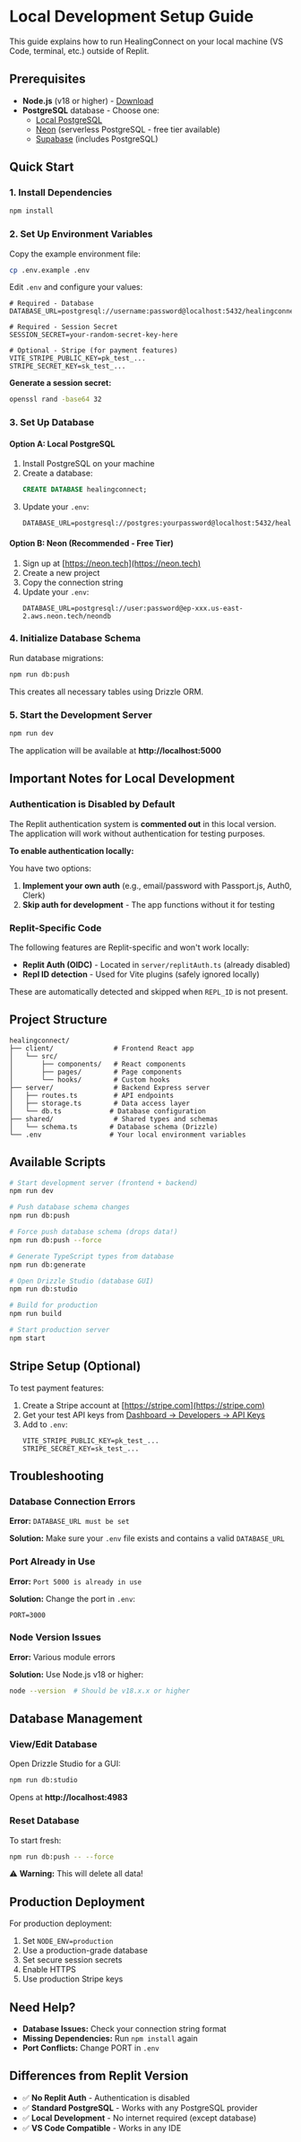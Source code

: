 # Local Development Setup Guide

This guide explains how to run HealingConnect on your local machine (VS Code, terminal, etc.) outside of Replit.

## Prerequisites

- **Node.js** (v18 or higher) - [Download](https://nodejs.org/)
- **PostgreSQL** database - Choose one:
  - [Local PostgreSQL](https://www.postgresql.org/download/)
  - [Neon](https://neon.tech) (serverless PostgreSQL - free tier available)
  - [Supabase](https://supabase.com) (includes PostgreSQL)

## Quick Start

### 1. Install Dependencies

```bash
npm install
```

### 2. Set Up Environment Variables

Copy the example environment file:

```bash
cp .env.example .env
```

Edit `.env` and configure your values:

```env
# Required - Database
DATABASE_URL=postgresql://username:password@localhost:5432/healingconnect

# Required - Session Secret
SESSION_SECRET=your-random-secret-key-here

# Optional - Stripe (for payment features)
VITE_STRIPE_PUBLIC_KEY=pk_test_...
STRIPE_SECRET_KEY=sk_test_...
```

**Generate a session secret:**
```bash
openssl rand -base64 32
```

### 3. Set Up Database

#### Option A: Local PostgreSQL

1. Install PostgreSQL on your machine
2. Create a database:
   ```sql
   CREATE DATABASE healingconnect;
   ```
3. Update your `.env`:
   ```env
   DATABASE_URL=postgresql://postgres:yourpassword@localhost:5432/healingconnect
   ```

#### Option B: Neon (Recommended - Free Tier)

1. Sign up at [https://neon.tech](https://neon.tech)
2. Create a new project
3. Copy the connection string
4. Update your `.env`:
   ```env
   DATABASE_URL=postgresql://user:password@ep-xxx.us-east-2.aws.neon.tech/neondb
   ```

### 4. Initialize Database Schema

Run database migrations:

```bash
npm run db:push
```

This creates all necessary tables using Drizzle ORM.

### 5. Start the Development Server

```bash
npm run dev
```

The application will be available at **http://localhost:5000**

## Important Notes for Local Development

### Authentication is Disabled by Default

The Replit authentication system is **commented out** in this local version. The application will work without authentication for testing purposes.

**To enable authentication locally:**

You have two options:

1. **Implement your own auth** (e.g., email/password with Passport.js, Auth0, Clerk)
2. **Skip auth for development** - The app functions without it for testing

### Replit-Specific Code

The following features are Replit-specific and won't work locally:

- **Replit Auth (OIDC)** - Located in `server/replitAuth.ts` (already disabled)
- **Repl ID detection** - Used for Vite plugins (safely ignored locally)

These are automatically detected and skipped when `REPL_ID` is not present.

## Project Structure

```
healingconnect/
├── client/               # Frontend React app
│   └── src/
│       ├── components/   # React components
│       ├── pages/        # Page components
│       └── hooks/        # Custom hooks
├── server/               # Backend Express server
│   ├── routes.ts         # API endpoints
│   ├── storage.ts        # Data access layer
│   └── db.ts            # Database configuration
├── shared/               # Shared types and schemas
│   └── schema.ts        # Database schema (Drizzle)
└── .env                 # Your local environment variables
```

## Available Scripts

```bash
# Start development server (frontend + backend)
npm run dev

# Push database schema changes
npm run db:push

# Force push database schema (drops data!)
npm run db:push --force

# Generate TypeScript types from database
npm run db:generate

# Open Drizzle Studio (database GUI)
npm run db:studio

# Build for production
npm run build

# Start production server
npm start
```

## Stripe Setup (Optional)

To test payment features:

1. Create a Stripe account at [https://stripe.com](https://stripe.com)
2. Get your test API keys from [Dashboard → Developers → API Keys](https://dashboard.stripe.com/test/apikeys)
3. Add to `.env`:
   ```env
   VITE_STRIPE_PUBLIC_KEY=pk_test_...
   STRIPE_SECRET_KEY=sk_test_...
   ```

## Troubleshooting

### Database Connection Errors

**Error:** `DATABASE_URL must be set`

**Solution:** Make sure your `.env` file exists and contains a valid `DATABASE_URL`

### Port Already in Use

**Error:** `Port 5000 is already in use`

**Solution:** Change the port in `.env`:
```env
PORT=3000
```

### Node Version Issues

**Error:** Various module errors

**Solution:** Use Node.js v18 or higher:
```bash
node --version  # Should be v18.x.x or higher
```

## Database Management

### View/Edit Database

Open Drizzle Studio for a GUI:

```bash
npm run db:studio
```

Opens at **http://localhost:4983**

### Reset Database

To start fresh:

```bash
npm run db:push -- --force
```

⚠️ **Warning:** This will delete all data!

## Production Deployment

For production deployment:

1. Set `NODE_ENV=production`
2. Use a production-grade database
3. Set secure session secrets
4. Enable HTTPS
5. Use production Stripe keys

## Need Help?

- **Database Issues:** Check your connection string format
- **Missing Dependencies:** Run `npm install` again
- **Port Conflicts:** Change PORT in `.env`

## Differences from Replit Version

- ✅ **No Replit Auth** - Authentication is disabled
- ✅ **Standard PostgreSQL** - Works with any PostgreSQL provider
- ✅ **Local Development** - No internet required (except database)
- ✅ **VS Code Compatible** - Works in any IDE
